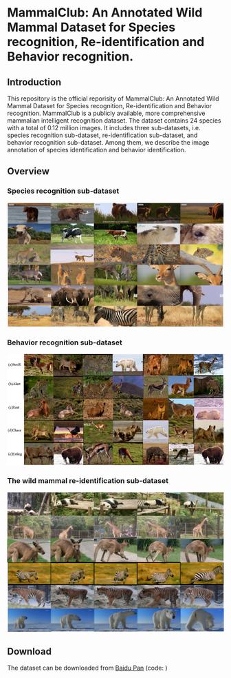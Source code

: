 # MammalClub: An Annotated Wild Mammal Dataset for Species recognition, Re-identification and Behavior recognition.

## Introduction
This repository is the official reporisity of MammalClub: An Annotated Wild Mammal Dataset for Species recognition, Re-identification and Behavior recognition. MammalClub is a publicly available, more comprehensive mammalian intelligent recognition dataset. The dataset contains 24 species with a total of 0.12 million images. It includes three sub-datasets, i.e. species recognition sub-dataset, re-identification sub-dataset, and behavior recognition sub-dataset. Among them, we describe the image annotation of species identification and behavior identification.

## Overview
### Species recognition sub-dataset
![image](images/SRSD.png)
### Behavior recognition sub-dataset
![image](images/BRSD.png)
### The wild mammal re-identification sub-dataset
![image](images/RISD.png)

## Download
The dataset can be downloaded from
[Baidu Pan](https://pan.baidu.com/s/1_9-MacauQxIatkvpRpFksA) (code: )

